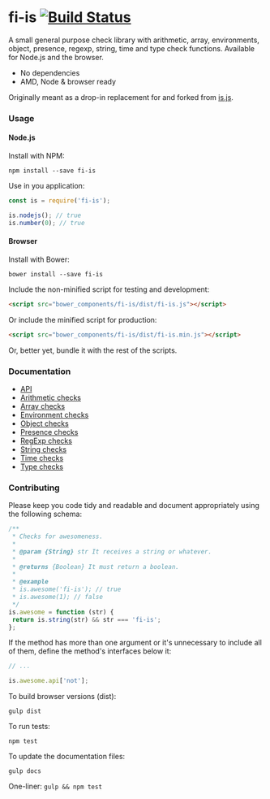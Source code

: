 # fi-is [![Build Status](https://travis-ci.org/FinalDevStudio/fi-is.svg?branch=master)](https://travis-ci.org/FinalDevStudio/fi-is)

A small general purpose check library with arithmetic, array, environments, object, presence, regexp, string, time and type check functions. Available for Node.js and the browser.

- No dependencies
- AMD, Node & browser ready

Originally meant as a drop-in replacement for and forked from [is.js](https://github.com/arasatasaygin/is.js).


### Usage
#### Node.js

Install with NPM:
```
npm install --save fi-is
```

Use in you application:
```js
const is = require('fi-is');

is.nodejs(); // true
is.number(0); // true
```

#### Browser
Install with Bower:
```
bower install --save fi-is
```

Include the non-minified script for testing and development:
```html
<script src="bower_components/fi-is/dist/fi-is.js"></script>
```

Or include the minified script for production:
```html
<script src="bower_components/fi-is/dist/fi-is.min.js"></script>
```

Or, better yet, bundle it with the rest of the scripts.

### Documentation
- [API](DOCUMENTATION.md)
- [Arithmetic checks](DOCUMENTATION.md#lib/arithmetic.md)
- [Array checks](DOCUMENTATION.md#lib/array.md)
- [Environment checks](DOCUMENTATION.md#lib/environment.md)
- [Object checks](DOCUMENTATION.md#lib/object.md)
- [Presence checks](DOCUMENTATION.md#lib/presence.md)
- [RegExp checks](DOCUMENTATION.md#lib/regexp.md)
- [String checks](DOCUMENTATION.md#lib/string.md)
- [Time checks](DOCUMENTATION.md#lib/time.md)
- [Type checks](DOCUMENTATION.md#lib/type.md)

### Contributing
Please keep you code tidy and readable and document appropriately using the following schema:

```js
/**
 * Checks for awesomeness.
 *
 * @param {String} str It receives a string or whatever.
 *
 * @returns {Boolean} It must return a boolean.
 *
 * @example
 * is.awesome('fi-is'); // true
 * is.awesome(1); // false
 */
is.awesome = function (str) {
 return is.string(str) && str === 'fi-is';
};
```

If the method has more than one argument or it's unnecessary to include all of them, define the method's interfaces below it:

```js
// ...

is.awesome.api['not'];
```

To build browser versions (dist):
```
gulp dist
```

To run tests:
```
npm test
```

To update the documentation files:
```
gulp docs
```

One-liner:
`gulp && npm test`

